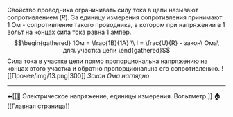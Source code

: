 Свойство проводника ограничивать силу тока в цепи называют сопротивлением ($R$).
За единицу измерения сопротивления принимают 1 Ом - сопротивление такого проводника, в котором при напряжении в 1 вольт на концах сила тока равна 1 ампер.
$$\begin{gathered}
1Ом = \frac{1В}{1А} \\
I = \frac{U}{R} - закон\ Ома\ для\ участка цепи
\end{gathered}$$
Сила тока в участке цепи прямо пропорциональна напряжению на концах этого участка и обратно пропорциональна его сопротивлению.
![[Прочее/img/13.png|300]]
*Закон Ома наглядно*

---
⬅️[[📒 Электрическое напряжение, единицы измерения. Вольтметр.]]
🏠[[Главная страница]]